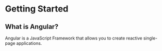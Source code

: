 # Getting Started

## What is Angular?
Angular is a JavaScript Framework that allows you to create reactive single-page applications.


